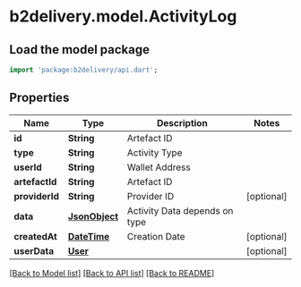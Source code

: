 # b2delivery.model.ActivityLog

## Load the model package
```dart
import 'package:b2delivery/api.dart';
```

## Properties
Name | Type | Description | Notes
------------ | ------------- | ------------- | -------------
**id** | **String** | Artefact ID | 
**type** | **String** | Activity Type | 
**userId** | **String** | Wallet Address | 
**artefactId** | **String** | Artefact ID | 
**providerId** | **String** | Provider ID | [optional] 
**data** | [**JsonObject**](.md) | Activity Data depends on type | 
**createdAt** | [**DateTime**](DateTime.md) | Creation Date | [optional] 
**userData** | [**User**](User.md) |  | [optional] 

[[Back to Model list]](../README.md#documentation-for-models) [[Back to API list]](../README.md#documentation-for-api-endpoints) [[Back to README]](../README.md)


